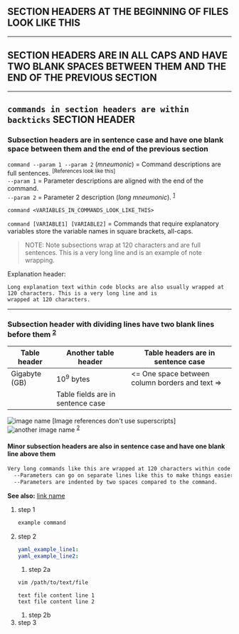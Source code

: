 ## SECTION HEADERS AT THE BEGINNING OF FILES LOOK LIKE THIS

---
## SECTION HEADERS ARE IN ALL CAPS AND HAVE TWO BLANK SPACES BETWEEN THEM AND THE END OF THE PREVIOUS SECTION


---
## `commands in section headers are within backticks` SECTION HEADER

### Subsection headers are in sentence case and have one blank space between them and the end of the previous section

`command --param 1 --param 2` (*mneumonic*) = Command descriptions are full sentences. <sup>[References look like this]</sup>  
                                `--param 1` = Parameter descriptions are aligned with the end of the command.  
                                `--param 2` = Parameter 2 description (*long mneumonic*). <sup>[1]</sup>   
                                
`command <VARIABLES_IN_COMMANDS_LOOK_LIKE_THIS>`

`command [VARIABLE1] [VARIABLE2]` = Commands that require explanatory variables store the variable names in
                                    square brackets, all-caps.

> NOTE: Note subsections wrap at 120 characters and are full sentences. This is a very long line and is an example of
        note wrapping.

Explanation header:
```
Long explanation text within code blocks are also usually wrapped at 120 characters. This is a very long line and is
wrapped at 120 characters.
```

---
### Subsection header with dividing lines have two blank lines before them <sup>[2]</sup>

| Table header   | Another table header    | Table headers are in sentence case               |
|----------------|-------------------------|--------------------------------------------------|
| Gigabyte (GB)  | 10<sup>9</sup> bytes    | <= One space between column borders and text =>  |
|                                          | Table fields are in sentence case                |

![image name](/image/path.webp) [Image references don't use superscripts]
![another image name](/image/path2.webp) <sup>[2]</sup>

#### Minor subsection headers are also in sentence case and have one blank line above them

```bash
Very long commands like this are wrapped at 120 characters within code blocks.   \ # Comments describing command lines within blocks go here and usually ignore the 120 line limit.
  --Parameters can go on separate lines like this to make things easier to read. \ # All comments are one space away from the last character of the command and aligned like this.
  --Parameters are indented by two spaces compared to the command.               \ # Here's another comment line.
```

**See also:** [link name](https://www.link-address.example.com)

1. step 1
   ```bash
   example command
   ```
1. step 2
   ```yaml
   yaml_example_line1:
   yaml_example_line2:
   ```
   1. step 2a
   ```bash
   vim /path/to/text/file
   ```
   ```
   text file content line 1
   text file content line 2
   ```
   1. step 2b
1. step 3

[1]: https://www.source-1.com  
[2]: https://www.source-2.com  
[3]: https://www.source-3.com  
